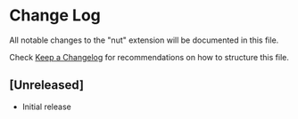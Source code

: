 # Change Log
All notable changes to the "nut" extension will be documented in this file.

Check [Keep a Changelog](http://keepachangelog.com/) for recommendations on how to structure this file.

## [Unreleased]
- Initial release